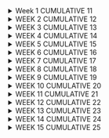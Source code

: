<details>
  <summary>Week 1          CUMULATIVE 11</summary>
    | DAY |   DATE   |   BT  |  OL   |   IL  |   ET  | WORK  |  OT   | NIGHT | Penalty | Transitional Emp Negative Cros |<br>
    | W | 01/01/2025 | HAVE DAY OFF | <br>
    | R | 01/02/2025 | 05:00 | 13:30 | 13:30 | 13:31 | 08:30 | 00:30 | 01:00 |         | 03:32                          | <br>
    | F | 01/03/2025 | 05:00 | 12:96 | 12:96 | 12:97 | 07:97 | 05:39 | 01:00 |         | 02:58                          |
</details>

<details>
  <summary>WEEK 2          CUMULATIVE 12</summary>
  | DAY |   DATE   |   BT  |  OL   |   IL  |   ET  | WORK  |  OT   | NIGHT | Penalty | Transitional Emp Negative Cros |<br>
  | S | 01/04/2025 | 05:00 | 11:44 | 12:44 | 12:52 | 06;52 |       | 01:00 |         |<br>
  | J | 01/05/2025 | HAVE DAY OFF  |<br>
  | M | 01/06/2025 | 05:80 | 13:10 | 13:11 | 13:11 | 07:30 |       | 00:20 |         |<br>
  | T | 01/07/2025 | 05:00 | 10:53 | 10:53 | 10:54 | 05:54 |       | 01:00 |         |<br>
  | W | 01/08/2025 | 05:00 | 11:69 | 11:70 | 11:70 | 06:69 |       | 01:00 |         |<br>
  | R | 01/09/2025 | HAVE DAY OFF  |<br>
  | F | 01/10/2025 | 05:00 | 11:93 | 12:43 | 15:03 | 09:53 | 01:53 | 01:00 |         |<br>
</details>

<details>
  <summary>WEEK 3          CUMULATIVE 13</summary>
  | DAY |   DATE   |   BT  |  OL   |   IL  |   ET  | WORK  |  OT   | NIGHT | Penalty | Transitional Emp Negative Cros |<br>
  | S | 01/11/2025 | 05:00 | 12:27 | 12:77 | 15:28 | 09:78 | 01:78 | 01:00 |         |<br>
  | J | 01/12/2025 | HAVE DAY OFF  |<br>
  | M | 01/13/2025 | 04:47 | 11:08 | 11:58 | 14:50 | 10:02 | 02:00 | 01:53 | 00:02   |<br>
  | T | 01/14/2025 | 05:00 | 11:01 | 11:51 | 14:84 | 09:34 | 01:34 | 01:00 |         |<br>
  | W | 01/15/2025 | HAVE DAY OFF  |<br>
  | R | 01/16/2025 | 05:00 | 12:75 | 13:25 | 14:37 | 08:87 | 00:87 | 01:00 |         |<br>
  | F | 01/17/2025 | 05:00 | 12:40 | 12:41 | 12:44 | 07:43 |       | 01:00 |         |<br>

PAY DAY
</details>

<details>
  <summary>WEEK 4          CUMULATIVE 14</summary>
  | DAY |   DATE   |   BT  |  OL   |   IL  |   ET  | WORK  |  OT   | NIGHT | Penalty | Transitional Emp Negative Cros |<br>
  | S | 01/18/2025 | 05:00 | 12:28 | 12:29 | 12:29 | 07:28 |       | 01:00 |         |<br>
  | J | 01/19/2025 | 04:50 | 07:96 | 10;52 | 13:73 | 06;67 |       | 01:50 |         |<br>
  | M | 01/20/2025 | HAVE DAY OFF  |<br>
  | T | 01/21/2025 | 05:00 | 11:14 | 11:64 | 14:19 | 08:69 | 00:69 | 01:00 |         |<br>
  | W | 01/22/2025 | HAVE DAY OFF  |<br>
  | R | 01/23/2025 | 05:00 | 13:75 | 13:76 | 13:77 | 08:76 | 00:76 | 01:00 |         |<br>
  | F | 01/24/2025 | 05:00 | 13:12 | 13:14 | 13:14 | 08:14 | 00:13 | 01:00 |         |<br>
</details>

<details>
<summary>WEEK 5          CUMULATIVE 15</summary>
| DAY |   DATE   |   BT  |  OL   |   IL  |   ET  | WORK  |  OT   | NIGHT | Penalty | Transitional Emp Negative Cros |<br>
| S | 01/25/2025 | 05:00 | 12:66 | 12:67 | 12:67 | 07:66 |       | 01:00 |         |<br>
| J | 01/26/2025 | HAVE DAY OFF  |<br>
| M | 01/27/2025 | 05:00 | 11:89 | 12:39 | 15:04 | 09:54 | 01:54 | 01:00 |         |<br>
| T | 01/28/2025 | 05:00 | 13:03 | 13:03 | 13:04 | 08;04 | 00:04 | 01:00 |         |<br>
| W | 01/29/2025 | HAVE DAY OFF  |<br>
| R | 01/30/2025 | 05:00 | 12:98 | 12:99 | 13:00 | 07:99 |       | 01:00 |         |<br>
| F | 01/31/2025 | 05:00 | 13:01 | 13:02 | 13:02 | 08:01 | 00:01 | 01:00 |         |<br>

PAY DAY
</details>

<details>
<summary>WEEK 6          CUMULATIVE 16</summary>
| DAY |   DATE   |   BT  |  OL   |   IL  |   ET  | WORK  |  OT   | NIGHT | Penalty | Transitional Emp Negative Cros |<br>
| S | 02/01/2025 | 05:00 | 12:57 | 12:58 | 12;59 | 07;58 |       | 01:00 |         |<br>
| J | 02/02/2025 | 04:50 | 07:16 | 08:98 | 12:41 | 06:09 |       | 01:50 |         |<br>
| M | 02/03/2025 | 05:01 | 12:84 | 12:85 | 12:85 | 07:83 |       | 00:99 |         |<br>
| T | 02/04/2025 | 04:98 | 11:36 | 11:37 | 11:38 | 06:39 |       | 01:02 |         |<br>
| W | 02/05/2025 | HAVE DAY OFF  |<br>
| R | 02/06/2025 | 05:00 | 13:91 | 13:92 | 13:92 | 08:91 | 00:91 | 01:00 |         |<br>
| F | 02/07/2025 | 05:00 | 12:94 | 12:95 | 12:97 | 07:96 | 03:85 | 01:00 |         |<br>
</details>

<details>
<summary>WEEK 7       CUMULATIVE 17</summary>
| DAY |   DATE   |   BT  |  OL   |   IL  |   ET  | WORK  |  OT   | NIGHT | Penalty | Transitional Emp Negative Cros |<br>
| S | 02/08/2025 | 04:50 | 11:88 | 11:88 | 11:90 | 0740  |       | 01:00 |         |<br>
| J | 02/09/2025 | 04:48 |       |       | 07:55 | 03:07 |       | 01:50 |         |<br>
| M | 02/10/2025 | 04:50 | 12;40 | 12:41 | 12:42 | 07:91 |       | 01:50 |         |<br>
| T | 02/11/2025 | 04:50 | 12:96 | 12:97 | 12:98 | 08:47 | 00:47 | 01:50 |         |<br>
| W | 02/12/2025 | HAVE DAY OFF  |<br>
| R | 02/13/2025 |  OUT SICK  |<br>
| F | 02/14/2025 | 04:50 | 12:54 | 12:54 | 12:55 | 08:05 | 00:05 | 01:50 |         | 02:38                         |<br>

PAY DAY
</details>

<details>
<summary>WEEK 8          CUMULATIVE 18</summary>
| DAY |   DATE   |   BT  |  OL   |   IL  |   ET  | WORK  |  OT   | NIGHT | Penalty | Transitional Emp Negative Cros |<br>
| S | 02/15/2025 | 10:00 |       |       | 18:90 | 08:90 | 00:90 | 00:90 |         |<br>
| J | 02/16/2025 | HAVE DAY OFF  |<br>
| M | 02/17/2025 | 07:03 | 11:92 | 11:93 | 11:93 | 04:89 |       |       |         |<br>
| T | 02/18/2025 | 04:50 | 14:50 | 14:51 | 14:52 | 10:01 | 02:00 | 01;50 | 00:01   |<br>
| W | 02/19/2025 | HAVE DAY OFF  |<br>
| R | 02/20/2025 | 04:50 | 12:06 | 12:06 | 12:07 | 07:57 |       | 01:50 |         |<br>
| F | 02/21/2025 | 04:50 | 13:03 | 13:04 | 13:10 | 08:59 | 00;59 | 01:50 |         |<br>
</details>

<details>
<summary>WEEK 9          CUMULATIVE 19</summary>
| DAY |   DATE   |   BT  |  OL   |   IL  |   ET  | WORK  |  OT   | NIGHT | Penalty | Transitional Emp Negative Cros |<br>
| S | 02/22/2025 | 04:50 | 13:32 | 13:34 | 13:35 | 08;84 | 00:84 | 01:60 |         |<br>
| J | 02/23/2025 | 07:16 | 10:11 | 10:91 | 13:01 | 05:05 |       |       |         |<br>
| M | 02/24/2025 | 04:50 | 11:88 | 12:37 | 14:49 | 09;50 | 01:50 | 01;50 |         |<br>
| T | 02/25/2025 | 04:50 | 12:87 | 12:88 | 12:88 | 08:37 | 00:37 | 01:50 |         |<br>
| W | 02/26/2025 | HAVE DAY OFF  |<br>
| R | 02/27/2025 | 04:50 | 13:99 | 13:99 | 14:00 | 09:49  | 1:49 | 01:50 |         |<br>
| F | 02/28/2025 | 04:50 | 11:07 | 11:07 | 11:10 | 06:60 | 03:65 | 01:50 |         |<br>

PAY DAY
</details>

<details>
<summary>WEEK 10          CUMULATIVE 20</summary
| DAY |   DATE   |   BT  |  OL   |   IL  |   ET  | WORK  |  OT   | NIGHT | Penalty | Transitional Emp Negative Cros |<br>
| S | 03/01/2025 | 10:00 | 15:75 | 16:13 | 16:83 | 08:45 | 00:45 | 00:83 |         |<br>
| J | 03/02/1025 | HAVE DAY OFF  |<br>
| M | 03/03/2025 | 04:50 | 13:53 | 13:54 | 13:73 | 09:22 | 01:22 | 01:50 |         |<br>
| T | 03/04/2025 | 04:50 | 10:25 | 10:25 | 10:26 | 05:76 |       | 01:50 |         |<br>
| W | 03/05/2025 | HAVE DAY OFF  |<br>
| R | 03/06/2025 | 04:50 |  |  |  |  |  | 01:50 |         |<br>
| F | 03/07/2025 | 04:50 |  |  |  |  |  | 01:50 |         |<br>
</details>

<details>
<summary>WEEK 11          CUMULATIVE 21</summary>
| DAY |   DATE   |   BT  |  OL   |   IL  |   ET  | WORK  |  OT   | NIGHT  | Penalty | Transitional Emp Negative Cros |<br>
| S | 03/08/2025 |       |       |       |       |       |       |        |         |<br>
| J | 03/09/2025 |       |       |       |       |       |       |        |         |<br>
| M | 03/10/2025 |       |       |       |       |       |       |        |         |<br>
| T | 03/11/2025 |       |       |       |       |       |       |        |         |<br>
| W | 03/12/2025 |       |       |       |       |       |       |        |         |<br>
| R | 03/13/2025 |       |       |       |       |       |       |        |         |<br>
| F | 03/14/2025 |       |       |       |       |       |       |        |         |<br>

PAY DAY
</details>

<details>
<summary>WEEK 12          CUMULATIVE 22</summary>
| DAY |   DATE   |   BT  |  OL   |   IL  |   ET  | WORK  |  OT   | NIGHT  | Penalty | Transitional Emp Negative Cros |<br>
| S | 03/15/2025 |       |       |       |       |       |       |        |         |<br>
| J | 03/16/2025 |       |       |       |       |       |       |        |         |<br>
| M | 03/17/2025 |       |       |       |       |       |       |        |         |<br>
| T | 03/18/2025 |       |       |       |       |       |       |        |         |<br>
| W | 03/19/2025 |       |       |       |       |       |       |        |         |<br>
| R | 03/20/2025 |       |       |       |       |       |       |        |         |<br>
| F | 03/21/2025 |       |       |       |       |       |       |        |         |<br>

</details>

<details>
<summary>WEEK 13          CUMULATIVE 23</summary>
| DAY |   DATE   |   BT  |  OL   |   IL  |   ET  | WORK  |  OT   | NIGHT  | Penalty | Transitional Emp Negative Cros |<br>
| S | 03/22/2025 |       |       |       |       |       |       |        |         |<br>
| J | 03/23/2025 |       |       |       |       |       |       |        |         |<br>
| M | 03/24/2025 |       |       |       |       |       |       |        |         |<br>
| T | 03/25/2025 |       |       |       |       |       |       |        |         |<br>
| W | 03/26/2025 |       |       |       |       |       |       |        |         |<br>
| R | 03/27/2025 |       |       |       |       |       |       |        |         |<br>
| F | 03/28/2025 |       |       |       |       |       |       |        |         |<br>

PAY DAY
</details>

<details>
<summary>WEEK 14          CUMULATIVE 24</summary>
| DAY |   DATE   |   BT  |  OL   |   IL  |   ET  | WORK  |  OT   | NIGHT  | Penalty | Transitional Emp Negative Cros |<br>
| S | 03/29/2025 |       |       |       |       |       |       |        |         |<br>
| J | 03/30/2025 |       |       |       |       |       |       |        |         |<br>
| M | 03/31/2025 |       |       |       |       |       |       |        |         |<br>
| T | 04/01/2025 |       |       |       |       |       |       |        |         |<br>
| W | 04/02/2025 |       |       |       |       |       |       |        |         |<br>
| R | 04/03/2025 |       |       |       |       |       |       |        |         |<br>
| F | 04/04/2025 |       |       |       |       |       |       |        |         |<br>

PAY DAY
</details>

<details>
<summary>WEEK 15          CUMULATIVE 25</summary>
| DAY |   DATE   |   BT  |  OL   |   IL  |   ET  | WORK  |  OT   | NIGHT  | Penalty | Transitional Emp Negative Cros |<br>
| S | 04/05/2025 |       |       |       |       |       |       |        |         |<br>
| J | 04/06/2025 |       |       |       |       |       |       |        |         |<br>
| M | 04/07/2025 |       |       |       |       |       |       |        |         |<br>
| T | 04/08/2025 |       |       |       |       |       |       |        |         |<br>
| W | 04/09/2025 |       |       |       |       |       |       |        |         |<br>
| R | 04/10/2025 |       |       |       |       |       |       |        |         |<br>
| F | 04/11/2025 |       |       |       |       |       |       |        |         |<br>

PAY DAY
</details>





